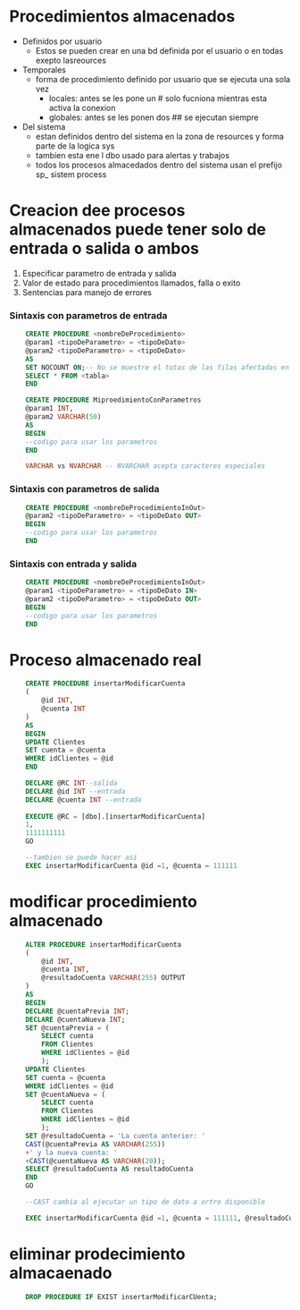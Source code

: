 # Procedimientos almacenados

- Definidos por usuario
  - Estos se pueden crear en una bd definida por el usuario o en todas exepto lasreources
- Temporales
  - forma de procedimiento definido por usuario que se ejecuta una sola vez
    - locales: antes se les pone un # solo fucniona mientras esta activa la conexion
    - globales: antes se les ponen dos ## se ejecutan siempre
- Del sistema
  - estan definidos dentro del sistema en la zona de resources y forma parte de la logica sys
  - tambien esta ene l dbo usado para alertas y trabajos
  - todos los procesos almacedados dentro del sistema usan el prefijo sp\_ sistem process

# Creacion dee procesos almacenados puede tener solo de entrada o salida o ambos

1. Especificar parametro de entrada y salida
2. Valor de estado para procedimientos llamados, falla o exito
3. Sentencias para manejo de errores

### Sintaxis con parametros de entrada

```sql
    CREATE PROCEDURE <nombreDeProcedimiento>
    @param1 <tipoDeParametro> = <tipoDeDato>
    @param2 <tipoDeParametro> = <tipoDeDato>
    AS
    SET NOCOUNT ON;-- No se muestre el totas de las filas afectadas en sentencias CRUD
    SELECT * FROM <tabla>
    END

    CREATE PROCEDURE MiproedimientoConParametros
    @param1 INT,
    @param2 VARCHAR(50)
    AS
    BEGIN
    --codigo para usar los parametros
    END

    VARCHAR vs NVARCHAR -- NVARCHAR acepta caracteres especiales
```

### Sintaxis con parametros de salida

```sql
    CREATE PROCEDURE <nombreDeProcedimientoInOut>
    @param2 <tipoDeParametro> = <tipoDeDato OUT>
    BEGIN
    --codigo para usar los parametros
    END
```

### Sintaxis con entrada y salida

```sql
    CREATE PROCEDURE <nombreDeProcedimientoInOut>
    @param1 <tipoDeParametro> = <tipoDeDato IN>
    @param2 <tipoDeParametro> = <tipoDeDato OUT>
    BEGIN
    --codigo para usar los parametros
    END
```
# Proceso almacenado real
```sql
    CREATE PROCEDURE insertarModificarCuenta
    (
        @id INT,
        @cuenta INT
    )
    AS 
    BEGIN
    UPDATE Clientes
    SET cuenta = @cuenta
    WHERE idClientes = @id
    END

    DECLARE @RC INT--salida
    DECLARE @id INT --entrada
    DECLARE @cuenta INT --entrada
    
    EXECUTE @RC = [dbo].[insertarModificarCuenta]
    1,
    1111111111 
    GO

    --tambien se puede hacer asi 
    EXEC insertarModificarCuenta @id =1, @cuenta = 111111
```

# modificar procedimiento almacenado
```sql
    ALTER PROCEDURE insertarModificarCuenta
    (
        @id INT,
        @cuenta INT,
        @resultadoCuenta VARCHAR(255) OUTPUT
    )
    AS 
    BEGIN
    DECLARE @cuentaPrevia INT;
    DECLARE @cuentaNueva INT;
    SET @cuentaPrevia = (
        SELECT cuenta
        FROM Clientes 
        WHERE idClientes = @id
        );
    UPDATE Clientes
    SET cuenta = @cuenta
    WHERE idClientes = @id
    SET @cuentaNueva = (
        SELECT cuenta
        FROM Clientes 
        WHERE idClientes = @id
        );
    SET @resultadoCuenta = 'La cuenta anterior: '
    CAST(@cuentaPrevia AS VARCHAR(255))
    +' y la nueva cuenta: '
    +CAST(@cuentaNueva AS VARCHAR(20));
    SELECT @resultadoCuenta AS resultadoCuenta
    END
    GO

    --CAST cambia al ejecutar un tipo de dato a ortro disponible

    EXEC insertarModificarCuenta @id =1, @cuenta = 111111, @resultadoCuenta = null;
```

# eliminar prodecimiento almacaenado
```sql
    DROP PROCEDURE IF EXIST insertarModificarCUenta;  
```

